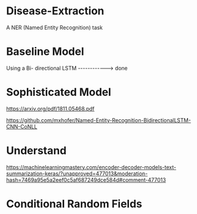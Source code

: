 # Disease-Extraction
A NER (Named Entity Recognition) task 

# Baseline Model
Using a Bi- directional LSTM ------------> done

# Sophisticated Model

https://arxiv.org/pdf/1811.05468.pdf

https://github.com/mxhofer/Named-Entity-Recognition-BidirectionalLSTM-CNN-CoNLL

# Understand

https://machinelearningmastery.com/encoder-decoder-models-text-summarization-keras/?unapproved=477013&moderation-hash=7469a95e5a2eef0c5af687249dce584d#comment-477013

# Conditional Random Fields   
